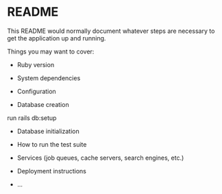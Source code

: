 # README

This README would normally document whatever steps are necessary to get the
application up and running.

Things you may want to cover:

* Ruby version

* System dependencies

* Configuration

* Database creation

run rails db:setup

* Database initialization

* How to run the test suite

* Services (job queues, cache servers, search engines, etc.)

* Deployment instructions

* ...
